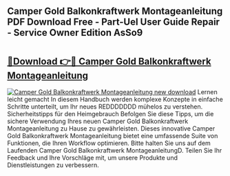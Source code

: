 ## Camper Gold Balkonkraftwerk Montageanleitung PDF Download Free - Part-UeI User Guide Repair - Service Owner Edition AsSo9

# <h2><a href="http://df74mug.blite.top/?on=Camper+Gold+Balkonkraftwerk+Montageanleitung">🔗Download 👉🔴 Camper Gold Balkonkraftwerk Montageanleitung</a></h2>

[![Camper Gold Balkonkraftwerk Montageanleitung new download](https://i.imgur.com/lujVjoI.png)](http://df74mug.blite.top/?on=Camper+Gold+Balkonkraftwerk+Montageanleitung)
Lernen leicht gemacht In diesem Handbuch werden komplexe Konzepte in einfache Schritte unterteilt, um Ihr neues REDDDDDDD mühelos zu verstehen. Sicherheitstipps für den Heimgebrauch Befolgen Sie diese Tipps, um die sichere Verwendung Ihres neuen Camper Gold Balkonkraftwerk Montageanleitung zu Hause zu gewährleisten. Dieses innovative Camper Gold Balkonkraftwerk Montageanleitung bietet eine umfassende Suite von Funktionen, die Ihren Workflow optimieren. Bitte halten Sie uns auf dem Laufenden Camper Gold Balkonkraftwerk MontageanleitungD. Teilen Sie Ihr Feedback und Ihre Vorschläge mit, um unsere Produkte und Dienstleistungen zu verbessern.

